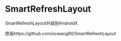 # SmartRefreshLayout
SmartRefreshLayout升级到AndroidX

原版https://github.com/scwang90/SmartRefreshLayout
